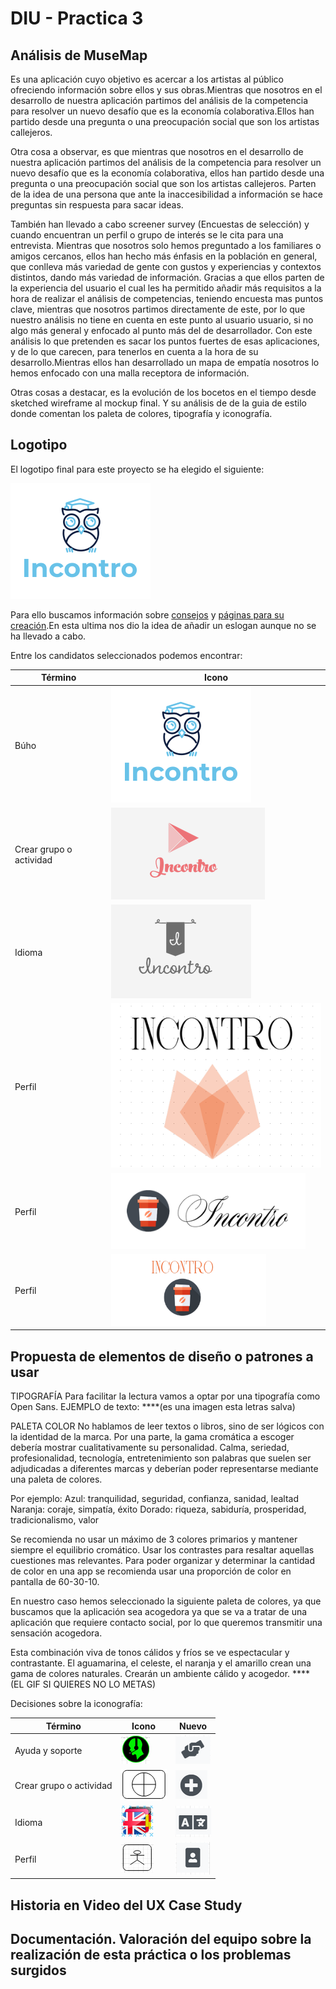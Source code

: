 # DIU - Practica 3

## Análisis de MuseMap  

Es una aplicación cuyo objetivo es acercar a los artistas al público ofreciendo información sobre ellos y sus obras.Mientras que nosotros en el desarrollo de nuestra aplicación partimos del análisis de la competencia para resolver  un nuevo desafío que es la economía colaborativa.Ellos han partido desde una pregunta o una preocupación social que son los artistas callejeros.

Otra cosa a observar, es que mientras que nosotros en el desarrollo de nuestra aplicación partimos del análisis de la competencia para resolver  un nuevo desafío que es la economía colaborativa, ellos han partido desde una pregunta o una preocupación social que son los artistas callejeros. Parten de la idea de una persona que ante la inaccesibilidad a información se hace preguntas sin respuesta para sacar ideas.

También han llevado a cabo screener survey (Encuestas de selección) y cuando encuentran un perfil o grupo de interés se le cita para una entrevista. Mientras que nosotros solo hemos preguntado a los familiares o amigos cercanos, ellos han hecho más énfasis en la población en general, que conlleva más variedad de gente con gustos y experiencias y contextos distintos, dando más variedad de información.
Gracias a que ellos parten de la experiencia del usuario el cual les ha permitido añadir más requisitos a la hora de realizar el análisis de competencias, teniendo encuesta mas puntos clave, mientras que nosotros partimos directamente de este, por lo que nuestro análisis no tiene en cuenta en este punto al usuario usuario, si no algo más general y enfocado al punto más del de desarrollador. Con este análisis lo que pretenden es sacar los puntos fuertes de esas aplicaciones, y de lo que carecen, para tenerlos en cuenta a la hora de su desarrollo.Mientras ellos han desarrollado un mapa de empatía nosotros lo hemos enfocado con una malla receptora de información.

Otras cosas a destacar, es la evolución de los bocetos en el tiempo desde sketched wireframe  al mockup final. Y su análisis de de la guia de estilo donde comentan los paleta  de colores, tipografía y iconografía.



## Logotipo

El logotipo final para este proyecto se ha elegido el siguiente:

![Método UX](img/fotologo.png)

Para ello buscamos información sobre [consejos](https://www.arturogarcia.com/consejos-para-disenar-un-logotipo/)  y [páginas para su creación](https://www.tailorbrands.com/es/logo-maker).En esta ultima nos dio la idea de añadir un eslogan aunque no se ha llevado a cabo.




Entre los candidatos seleccionados podemos encontrar:

Término  | Icono                          |
| ------------- | -------        |
|  Búho  | ![Método UX](img/fotologo.png) |
|  Crear grupo o actividad  | ![Método UX](img/logotipo2.png) |
|  Idioma  | ![Método UX](img/logotipo3.png) |
|  Perfil   | ![Método UX](img/logotipo4.png) |
|  Perfil   | ![Método UX](img/logotipo5.png) |
|  Perfil   | ![Método UX](img/logotipo6.png) |



## Propuesta de elementos de diseño o patrones a usar

TIPOGRAFÍA
Para facilitar la lectura vamos a optar por una tipografía como Open Sans.
EJEMPLO de texto:
****(es una imagen esta letras salva)

PALETA COLOR
No hablamos de leer textos o libros, sino de ser lógicos con la identidad de la marca. Por una parte, la gama cromática a escoger debería mostrar cualitativamente su personalidad. Calma, seriedad, profesionalidad, tecnología, entretenimiento son palabras que suelen ser adjudicadas a diferentes marcas y deberían poder representarse mediante una paleta de colores.

Por ejemplo:
Azul: tranquilidad, seguridad, confianza, sanidad, lealtad
Naranja: coraje, simpatía, éxito
Dorado: riqueza, sabiduría, prosperidad, tradicionalismo, valor

Se recomienda no usar un máximo de 3 colores primarios y mantener siempre el equilibrio cromático.
Usar los contrastes para resaltar aquellas cuestiones mas relevantes.
Para poder organizar y determinar la cantidad de color en una app se recomienda usar una proporción de color en pantalla de 60-30-10.

En nuestro caso hemos seleccionado la siguiente paleta de colores, ya que buscamos que la aplicación sea acogedora ya que se va a tratar de una aplicación que requiere contacto social, por lo que queremos transmitir una sensación acogedora.

Esta combinación viva de tonos cálidos y fríos se ve espectacular y contrastante.
El aguamarina, el celeste, el naranja y el amarillo crean una gama de colores naturales.
 Crearán un ambiente cálido y acogedor.
****(EL GIF SI QUIERES NO LO METAS)


Decisiones sobre la iconografía:

Término | Icono | Nuevo
| ------------- | ------- | ------- |
|  Ayuda y soporte  | ![Método UX](img/foto_37.png) | ![Método UX](img/fotonueva1.png) |
|  Crear grupo o actividad  | ![Método UX](img/foto_19.png) | ![Método UX](img/fotonueva4.png)  |
|  Idioma  | ![Método UX](img/foto_33.png) | ![Método UX](img/fotonueva3.png)  |
|  Perfil   | ![Método UX](img/foto_1.png) | ![Método UX](img/fotonueva2.png)  |



## Historia en Video del UX Case Study


## Documentación. Valoración del equipo sobre la realización de esta práctica o los problemas surgidos
